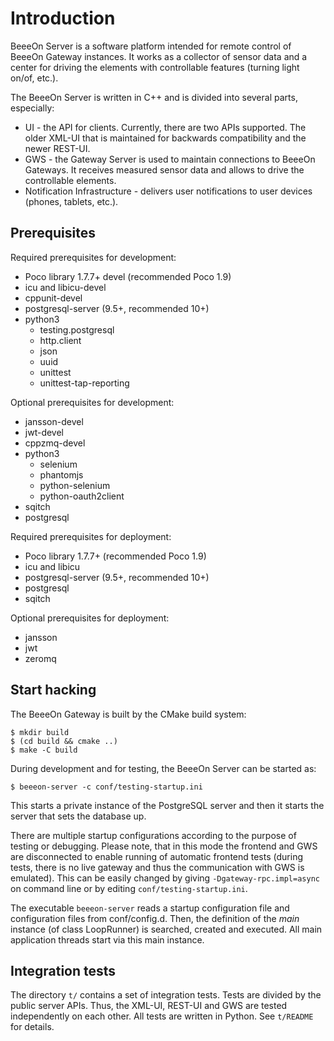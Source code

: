 # Introduction

BeeeOn Server is a software platform intended for remote control of BeeeOn Gateway
instances. It works as a collector of sensor data and a center for driving the
elements with controllable features (turning light on/of, etc.).

The BeeeOn Server is written in C++ and is divided into several parts,
especially:

* UI - the API for clients. Currently, there are two APIs supported. The older XML-UI
that is maintained for backwards compatibility and the newer REST-UI.
* GWS - the Gateway Server is used to maintain connections to BeeeOn Gateways. It
receives measured sensor data and allows to drive the controllable elements.
* Notification Infrastructure - delivers user notifications to user devices
(phones, tablets, etc.).

## Prerequisites

Required prerequisites for development:

* Poco library 1.7.7+ devel (recommended Poco 1.9)
* icu and libicu-devel
* cppunit-devel
* postgresql-server (9.5+, recommended 10+)
* python3
  * testing.postgresql
  * http.client
  * json
  * uuid
  * unittest
  * unittest-tap-reporting

Optional prerequisites for development:

* jansson-devel
* jwt-devel
* cppzmq-devel
* python3
  * selenium
  * phantomjs
  * python-selenium
  * python-oauth2client
* sqitch
* postgresql

Required prerequisites for deployment:

* Poco library 1.7.7+ (recommended Poco 1.9)
* icu and libicu
* postgresql-server (9.5+, recommended 10+)
* postgresql
* sqitch

Optional prerequisites for deployment:

* jansson
* jwt
* zeromq

## Start hacking

The BeeeOn Gateway is built by the CMake build system:

```
$ mkdir build
$ (cd build && cmake ..)
$ make -C build
```

During development and for testing, the BeeeOn Server can be started as:

```
$ beeeon-server -c conf/testing-startup.ini
```

This starts a private instance of the PostgreSQL server and then it starts the server
that sets the database up.

There are multiple startup configurations according to the purpose of testing or debugging.
Please note, that in this mode the frontend and GWS are disconnected to enable running
of automatic frontend tests (during tests, there is no live gateway and thus the communication
with GWS is emulated). This can be easily changed by giving `-Dgateway-rpc.impl=async` on
command line or by editing `conf/testing-startup.ini`.

The executable `beeeon-server` reads a startup configuration file and configuration
files from conf/config.d. Then, the definition of the _main_ instance (of class
LoopRunner) is searched, created and executed. All main application threads start
via this main instance.

## Integration tests

The directory `t/` contains a set of integration tests. Tests are divided by the public server APIs. Thus,
the XML-UI, REST-UI and GWS are tested independently on each other. All tests are written in Python.
See `t/README` for details.
